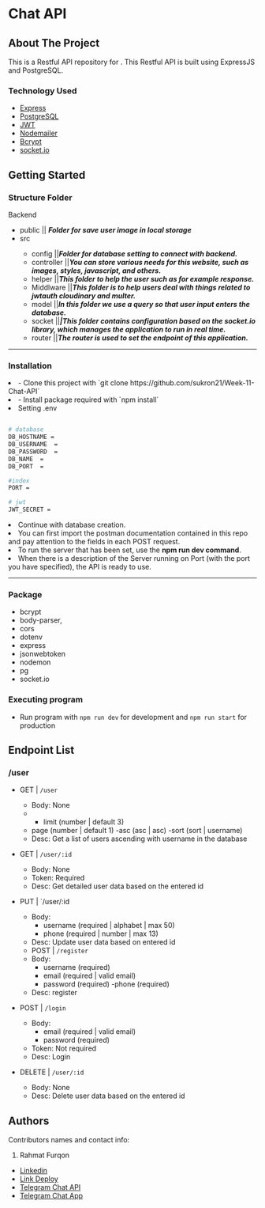# Chat API

<!-- ABOUT THE PROJECT -->

## About The Project

This is a Restful API repository for . This Restful API is built using ExpressJS and PostgreSQL.

### Technology Used

- [Express](https://expressjs.com/)
- [PostgreSQL](https://www.postgresql.org/)
- [JWT](https://jwt.io/)
- [Nodemailer](https://nodemailer.com/about/)
- [Bcrypt](https://www.npmjs.com/package/bcrypt)
- [socket.io](https://socket.io/)



## Getting Started
### Structure Folder 

<p id='structure-folder'>Backend</p>
<ul>
  <li>public || <span><b><i>Folder for save user image in local storage</i></b></span></li>
  <li>src</li>
  <ul>
  <li>config ||<span><b><i>Folder for database setting to connect with backend.</i></b></span></li>
    <li>controller ||<span><b><i>You can store various needs for this website, such as images, styles, javascript, and others.</i></b></span></li>
    <li>helper ||<span><b><i>This folder to help the user such as for example response.</i></b></span></li>
    <li>Middlware ||<span><b><i>This folder is to help users deal with things related to jwtauth cloudinary and multer.</i></b></span></li>
    <li>model ||<span><b><i>In this folder we use a query so that user input enters the database.</i></b></span></li>
     <li>socket ||<span><b><i>|This folder contains configuration based on the socket.io library, which manages the application to run in real time.</i></b></span></li>
    <li>router ||<span><b><i>The router is used to set the endpoint of this application.</i></b></span></li>
  </ul>
</ul>
<hr/>



### Installation

<li>- Clone this project with `git clone https://github.com/sukron21/Week-11-Chat-API`</li>
<li>- Install package required with `npm install`</li>
<li>Setting .env</li>

```bash

# database
DB_HOSTNAME = 
DB_USERNAME  = 
DB_PASSWORD  = 
DB_NAME  = 
DB_PORT  = 

#index
PORT = 

# jwt
JWT_SECRET = 

```
<li>Continue with database creation.</li>
  <li>You can first import the postman documentation contained in this repo and pay attention to the fields in each POST request.
</li>
  <li>To run the server that has been set, use the <b>npm run dev command</b>.</li>
  <li>When there is a description of the Server running on Port (with the port you have specified), the API is ready to use.</li>
</ol>
<hr />

### Package
- bcrypt
- body-parser,
- cors
- dotenv
- express
- jsonwebtoken
- nodemon
- pg
- socket.io

### Executing program

- Run program with `npm run dev` for development and `npm run start` for production

## Endpoint List
### /user

- GET | `/user`
  - Body: None
  -  - limit (number | default 3)
    - page (number | default 1)
    -asc (asc | asc)
    -sort (sort | username)
  - Desc: Get a list of users ascending with username  in the database
- GET | `/user/:id`
  - Body: None
  - Token: Required
  - Desc: Get detailed user data based on the entered id
- PUT | `/user/:id
  - Body:
    - username (required | alphabet | max 50)
    - phone (required | number | max 13)
  - Desc: Update user data based on entered id
  - POST | `/register`
  - Body:
    - username (required)
    - email (required | valid email)
    - password (required)
    -phone (required)
  - Desc: register
- POST | `/login`
  - Body:
    - email (required | valid email)
    - password (required)
  - Token: Not required
  - Desc: Login
  
- DELETE | `/user/:id`
  - Body: None
  - Desc: Delete user data based on the entered id
  
<!-- RELATED PROJECT -->


## Authors

Contributors names and contact info:

1. Rahmat Furqon

- [Linkedin](www.linkedin.com/in/furqon-rahmat)
- [Link Deploy](https://week-11-chat-app.vercel.app/)
- [Telegram Chat API](https://github.com/sukron21/Week-11-Chat-API)
- [Telegram Chat App](https://github.com/sukron21/Week-11-Chat-APP)

